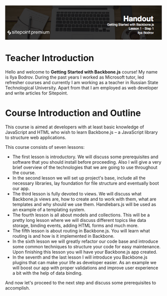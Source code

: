 ![](headings/1.1.png)

# Teacher Introduction

Hello and welcome to **Getting Started with Backbone.js** course! My name is Ilya Bodrov. During the past years I worked as Microsoft tutor, led refresher courses and currently I am working as a teacher in Russian State Technological University. Apart from that I am employed as web developer and write articles for Sitepoint.

# Course Introduction and Outline

This course is aimed at developers with at least basic knowledge of JavaScript and HTML who wish to learn Backbone.js – a JavaScript library to structure web applications.

This course consists of seven lessons:

* The first lesson is introductory. We will discuss some prerequisites and software that you should install before proceeding. Also I will give a very brief overview of the technologies that we are going to use throughout the course.
* In the second lesson we will set up project's base, include all the necessary libraries, lay foundation for file structure and eventually boot our app.
* The third lesson is fully devoted to views. We will discuss what Backbone.js views are, how to create and to work with them, what are templates and why should we use them. Handlebars.js will be used as an example of a templating system.
* The fourth lesson is all about models and collections. This will be a pretty long lesson where we will discuss different topics like data storage, binding events, adding HTML forms and much more.
* The fifth lesson is about routing in Backbone.js. You will learn what routing is and how is it implemented in Backbone. 
* In the sixth lesson we will greatly refactor our code base and introduce some common techniques to structure your code for easy maintenance. Upon finishing this lesson you will have your Backbone.js app created.
* In the seventh and the last lesson I will introduce you Backbone.js plugins that can make your life as developer easier. As an example we will boost our app with proper validations and improve user experience a bit with the help of data binding.

And now let's proceed to the next step and discuss some prerequisites to accomplish.